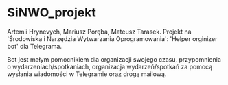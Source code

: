 # SiNWO_projekt
Artemii Hrynevych, Mariusz Poręba, Mateusz Tarasek.
Projekt na 'Środowiska i Narzędzia  Wytwarzania Oprogramowania': 'Helper orginizer bot' dla Telegrama.

Bot jest małym pomocnikiem dla organizacji swojego czasu, przypomnienia o wydarzeniach/spotkaniach, 
organizacja wydarzeń/spotkań za pomocą wysłania wiadomości w Telegramie oraz drogą mailową.

